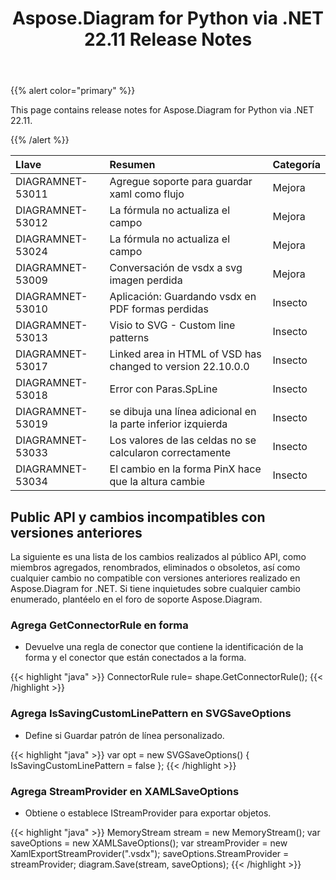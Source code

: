 ﻿---
title: Aspose.Diagram for Python via .NET 22.11 Release Notes
type: docs
weight: 16
url: /es/python-net/aspose-diagram-for-python-via-net-22-11-release-notes/
---
{{% alert color="primary" %}} 

This page contains release notes for Aspose.Diagram for Python via .NET 22.11.

{{% /alert %}} 

|**Llave**|**Resumen**|**Categoría**|
|:- |:- |:- |
|DIAGRAMNET-53011|Agregue soporte para guardar xaml como flujo|Mejora|
|DIAGRAMNET-53012|La fórmula no actualiza el campo|Mejora|
|DIAGRAMNET-53024|La fórmula no actualiza el campo|Mejora|
|DIAGRAMNET-53009|Conversación de vsdx a svg imagen perdida|Mejora|
|DIAGRAMNET-53010|Aplicación: Guardando vsdx en PDF formas perdidas|Insecto|
|DIAGRAMNET-53013|Visio to SVG - Custom line patterns|Insecto|
|DIAGRAMNET-53017|Linked area in HTML of VSD has changed to version 22.10.0.0|Insecto|
|DIAGRAMNET-53018|Error con Paras.SpLine|Insecto|
|DIAGRAMNET-53019|se dibuja una línea adicional en la parte inferior izquierda|Insecto|
|DIAGRAMNET-53033|Los valores de las celdas no se calcularon correctamente|Insecto|
|DIAGRAMNET-53034|El cambio en la forma PinX hace que la altura cambie|Insecto|

## **Public API y cambios incompatibles con versiones anteriores**
La siguiente es una lista de los cambios realizados al público API, como miembros agregados, renombrados, eliminados o obsoletos, así como cualquier cambio no compatible con versiones anteriores realizado en Aspose.Diagram for .NET. Si tiene inquietudes sobre cualquier cambio enumerado, plantéelo en el foro de soporte Aspose.Diagram.

### **Agrega GetConnectorRule en forma**
- Devuelve una regla de conector que contiene la identificación de la forma y el conector que están conectados a la forma.

{{< highlight "java" >}}
ConnectorRule rule= shape.GetConnectorRule();
{{< /highlight >}}

### **Agrega IsSavingCustomLinePattern en SVGSaveOptions**
- Define si Guardar patrón de línea personalizado.

{{< highlight "java" >}}
var opt = new SVGSaveOptions()
{
     IsSavingCustomLinePattern = false
};
{{< /highlight >}}

### **Agrega StreamProvider en XAMLSaveOptions**
- Obtiene o establece IStreamProvider para exportar objetos.

{{< highlight "java" >}}
MemoryStream stream = new MemoryStream();
var saveOptions = new XAMLSaveOptions();
var streamProvider = new XamlExportStreamProvider(".vsdx");
saveOptions.StreamProvider = streamProvider;
diagram.Save(stream, saveOptions);
{{< /highlight >}}